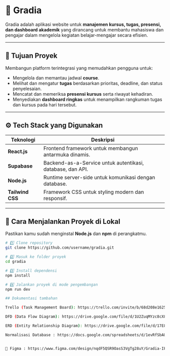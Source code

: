 # 🧠 Gradia

Gradia adalah aplikasi website untuk **manajemen kursus, tugas, presensi, dan dashboard akademik** yang dirancang untuk membantu mahasiswa dan pengajar dalam mengelola kegiatan belajar-mengajar secara efisien.

---

## 🎯 Tujuan Proyek

Membangun platform terintegrasi yang memudahkan pengguna untuk:
- Mengelola dan memantau jadwal **course**.
- Melihat dan mengatur **tugas** berdasarkan prioritas, deadline, dan status penyelesaian.
- Mencatat dan memeriksa **presensi kursus** serta riwayat kehadiran.
- Menyediakan **dashboard ringkas** untuk menampilkan rangkuman tugas dan kursus pada hari tersebut.

---

## ⚙️ Tech Stack yang Digunakan

| Teknologi | Deskripsi |
|------------|------------|
| **React.js** | Frontend framework untuk membangun antarmuka dinamis. |
| **Supabase** | Backend-as-a-Service untuk autentikasi, database, dan API. |
| **Node.js** | Runtime server-side untuk komunikasi dengan database. |
| **Tailwind CSS** | Framework CSS untuk styling modern dan responsif. |

---

## 🚀 Cara Menjalankan Proyek di Lokal

Pastikan kamu sudah menginstal **Node.js** dan **npm** di perangkatmu.

```bash
# 1️⃣ Clone repository
git clone https://github.com/username/gradia.git

# 2️⃣ Masuk ke folder proyek
cd gradia

# 3️⃣ Install dependensi
npm install

# 4️⃣ Jalankan proyek di mode pengembangan
npm run dev

## Dokumentasi tambahan

Trello (Task Management Board): https://trello.com/invite/b/68d208e1625af5e34abedf2b/ATTI34d33434fb1088ca264cfed492e75e581F9F40E2/gradia

DFD (Data Flow Diagram): https://drive.google.com/file/d/1U2ZuqMYzc8cX8WK3452YKQt9UzFVRgAo/view?usp=sharing

ERD (Entity Relationship Diagram): https://drive.google.com/file/d/17E8hJeIIg67QtvpS6ow8usZ4U4_VzAXM/view?pli=1

Normalisasi Database : https://docs.google.com/spreadsheets/d/1evRfSbAU37K1OdL0cA_AWVS06-wztkW5Uy4bIMQRw7w/edit?usp=drivesdk 


📘 Figma : https://www.figma.com/design/nqdF5QSR9OasS3VgTg28uY/Gradia-IPPL?node-id=0-1&t=RjNPmtLwsknfT310-1 

